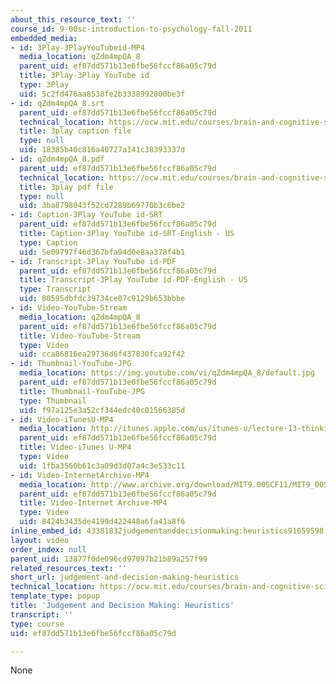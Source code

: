 ```yaml
---
about_this_resource_text: ''
course_id: 9-00sc-introduction-to-psychology-fall-2011
embedded_media:
- id: 3Play-3PlayYouTubeid-MP4
  media_location: qZdm4mpQA_8
  parent_uid: ef87dd571b13e6fbe56fccf86a05c79d
  title: 3Play-3Play YouTube id
  type: 3Play
  uid: 5c2fd476aa8538fe2b3338992800be3f
- id: qZdm4mpQA_8.srt
  parent_uid: ef87dd571b13e6fbe56fccf86a05c79d
  technical_location: https://ocw.mit.edu/courses/brain-and-cognitive-sciences/9-00sc-introduction-to-psychology-fall-2011/thinking/judgement-and-decision-making-heuristics/qZdm4mpQA_8.srt
  title: 3play caption file
  type: null
  uid: 18385b40c816a40727a141c38393337d
- id: qZdm4mpQA_8.pdf
  parent_uid: ef87dd571b13e6fbe56fccf86a05c79d
  technical_location: https://ocw.mit.edu/courses/brain-and-cognitive-sciences/9-00sc-introduction-to-psychology-fall-2011/thinking/judgement-and-decision-making-heuristics/qZdm4mpQA_8.pdf
  title: 3play pdf file
  type: null
  uid: 3ba8798043f52cd7289b69770b3c6be2
- id: Caption-3Play YouTube id-SRT
  parent_uid: ef87dd571b13e6fbe56fccf86a05c79d
  title: Caption-3Play YouTube id-SRT-English - US
  type: Caption
  uid: 5e09797f46d367bfa94d0e8aa378f4b1
- id: Transcript-3Play YouTube id-PDF
  parent_uid: ef87dd571b13e6fbe56fccf86a05c79d
  title: Transcript-3Play YouTube id-PDF-English - US
  type: Transcript
  uid: 80595dbfdc39734ce07c9129b653bbbe
- id: Video-YouTube-Stream
  media_location: qZdm4mpQA_8
  parent_uid: ef87dd571b13e6fbe56fccf86a05c79d
  title: Video-YouTube-Stream
  type: Video
  uid: cca86816ea29736d6f437830fca92f42
- id: Thumbnail-YouTube-JPG
  media_location: https://img.youtube.com/vi/qZdm4mpQA_8/default.jpg
  parent_uid: ef87dd571b13e6fbe56fccf86a05c79d
  title: Thumbnail-YouTube-JPG
  type: Thumbnail
  uid: f97a125e3a52cf344edc40c01566385d
- id: Video-iTunesU-MP4
  media_location: http://itunes.apple.com/us/itunes-u/lecture-13-thinking/id501335817?i=111090561
  parent_uid: ef87dd571b13e6fbe56fccf86a05c79d
  title: Video-iTunes U-MP4
  type: Video
  uid: 1fba3560b61c3a09d3d07a4c3e533c11
- id: Video-InternetArchive-MP4
  media_location: http://www.archive.org/download/MIT9.00SCF11/MIT9_00SCF11_lec13_300k.mp4
  parent_uid: ef87dd571b13e6fbe56fccf86a05c79d
  title: Video-Internet Archive-MP4
  type: Video
  uid: 8424b3435de4199d422448a6fa41a8f6
inline_embed_id: 43381832judgementanddecisionmaking:heuristics91659598
layout: video
order_index: null
parent_uid: 13877f0de096cd97097b21b89a257f99
related_resources_text: ''
short_url: judgement-and-decision-making-heuristics
technical_location: https://ocw.mit.edu/courses/brain-and-cognitive-sciences/9-00sc-introduction-to-psychology-fall-2011/thinking/judgement-and-decision-making-heuristics
template_type: popup
title: 'Judgement and Decision Making: Heuristics'
transcript: ''
type: course
uid: ef87dd571b13e6fbe56fccf86a05c79d

---
```

None